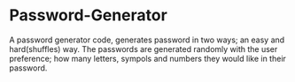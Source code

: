 # Password-Generator
A password generator code, generates password in two ways; an easy and hard(shuffles) way. The passwords are generated randomly with the user preference; how many letters, sympols and numbers they would like in their password.
